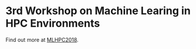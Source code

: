 # 3rd Workshop on Machine Learing in HPC Environments

Find out more at [MLHPC2018](http://ornlcda.github.io/MLHPC2018).
